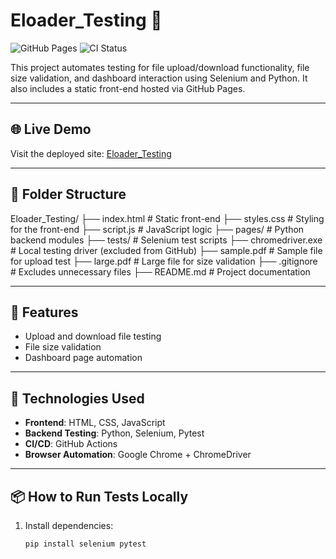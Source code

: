 # Eloader_Testing 🚀

![GitHub Pages](https://img.shields.io/badge/GitHub-Pages-blue?logo=github)
![CI Status](https://github.com/shrejalchoular/Eloader_Testing/actions/workflows/selenium-tests.yml/badge.svg)

This project automates testing for file upload/download functionality, file size validation, and dashboard interaction using Selenium and Python. It also includes a static front-end hosted via GitHub Pages.

---

## 🌐 Live Demo  
Visit the deployed site: [Eloader_Testing](https://shrejalchoular.github.io/Eloader_Testing/)

---

## 📁 Folder Structure

Eloader_Testing/
├── index.html              # Static front-end
├── styles.css              # Styling for the front-end
├── script.js               # JavaScript logic
├── pages/                  # Python backend modules
├── tests/                  # Selenium test scripts
├── chromedriver.exe        # Local testing driver (excluded from GitHub)
├── sample.pdf              # Sample file for upload test
├── large.pdf               # Large file for size validation
├── .gitignore              # Excludes unnecessary files
├── README.md               # Project documentation

---

## 🚀 Features

- Upload and download file testing  
- File size validation  
- Dashboard page automation  

---

## 🧪 Technologies Used

- **Frontend**: HTML, CSS, JavaScript  
- **Backend Testing**: Python, Selenium, Pytest  
- **CI/CD**: GitHub Actions  
- **Browser Automation**: Google Chrome + ChromeDriver  

---

## 📦 How to Run Tests Locally

1. Install dependencies:
   ```bash
   pip install selenium pytest
